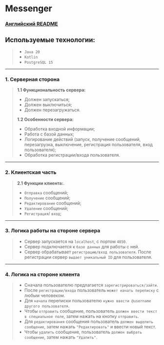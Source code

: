 # Messenger

### [Английский README](https://github.com/vcusnx/messenger/blob/master/README.md)

## **Используемые технологии:**
>
> - `Java 20`
> - `Kotlin`
> - `PostgreSQL 15`

---

### **1. Серверная сторона**

> **1.1 Функциональность сервера:**
>
> - Должен запускаться;
> - Должен выключиться;
> - Должен перезагружаться.
>
> **1.2 Особенности сервера:**
>
> - Обработка входной информации;
> - Работа с базой данных;
> - Логирование действий (запуск, получение сообщений, перезагрузка, выключение, регистрация пользователя, вход пользователя);
> - Обработка регистрации/входа пользователя.

---

### **2. Клиентская часть**

> **2.1 Функции клиента:**.
>
> - `Отправка` сообщений;
> - `Получение` сообщений;
> - `Редактирование` сообщений;
> - `Удаление` сообщений;
> - `Регистрация`/ `вход`;

---

### **3. Логика работы на стороне сервера**

> - Сервер запускается на `localhost`, с портом `4850`.
> - Сервер подключается к `базе данных` для работы с ней.
> - Сервер обрабатывает `регистрацию/вход пользователя`. После регистрации сервер `выдает уникальный ID` для пользователя.

---

### **4. Логика на стороне клиента**

> - Сначала пользователю предлагается `зарегистрироваться/зайти`.
> - После `регистрации/входа` пользователь `может начать переписку` с любым человеком.
> - Для `начала` переписки пользователю `нужно ввести @username другого пользователя`.
> - Чтобы `отправить` сообщение, пользователь `должен ввести текст в специальное поле`, затем нажать на кнопку `отправить`.
> - Для `редактирования` сообщения пользователь `должен выделить сообщение`, затем нажать `"Редактировать"` и ввести новый текст.
> - Чтобы `удалить` сообщение, пользователь `должен выбрать сообщение`, затем нажать `"Удалить"`.
